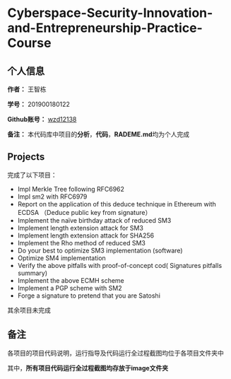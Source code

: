 # Cyberspace-Security-Innovation-and-Entrepreneurship-Practice-Course
## 个人信息
**作者：**  王智栋


**学号：**  201900180122


**Github账号：**  [wzd12138](https://github.com/wzd12138)


**备注：**  本代码库中项目的**分析**，**代码**，**RADEME.md**均为个人完成



## Projects
完成了以下项目：
- Impl Merkle Tree following RFC6962
- Impl sm2 with RFC6979
- Report on the application of this deduce technique in Ethereum with ECDSA （Deduce public key from signature）
- Implement the naïve birthday attack of reduced SM3
- Implement length extension attack for SM3
- Implement length extension attack for SHA256
- Implement the Rho method of reduced SM3
- Do your best to optimize SM3 implementation (software)
- Optimize SM4 implementation
- Verify the above pitfalls with proof-of-concept cod( Signatures pitfalls summary)
- Implement the above ECMH scheme
- Implement a PGP scheme with SM2
- Forge a signature to pretend that you are Satoshi

其余项目未完成
## 备注
各项目的项目代码说明，运行指导及代码运行全过程截图均位于各项目文件夹中



其中，**所有项目代码运行全过程截图均存放于image文件夹**
